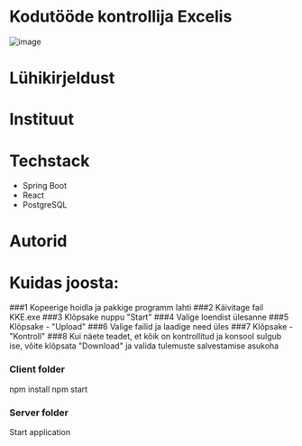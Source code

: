 # Kodutööde kontrollija Excelis

![image](https://user-images.githubusercontent.com/90192553/173900491-166db1a4-7449-4d99-98d3-f959360063ca.png)

# Lühikirjeldust

# Instituut

# Techstack

* Spring Boot
* React
* PostgreSQL

# Autorid

# Kuidas joosta:

###1 Kopeerige hoidla ja pakkige programm lahti
###2 Käivitage fail KKE.exe
###3 Klõpsake nuppu "Start"
###4 Valige loendist ülesanne
###5 Klõpsake - "Upload"
###6 Valige failid ja laadige need üles
###7 Klõpsake - "Kontroll"
###8 Kui näete teadet, et kõik on kontrollitud ja konsool sulgub ise, võite klõpsata "Download" ja valida tulemuste salvestamise asukoha


### Client folder
npm install
npm start

### Server folder
Start application
